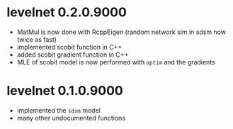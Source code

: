 # levelnet 0.2.0.9000

* MatMul is now done with RcppEigen (random network sim in sdsm now twice as fast)
* implemented scobit function in C++
* added scobit gradient function in C++
* MLE of scobit model is now performed with `optim` and the gradients

# levelnet 0.1.0.9000

* implemented the `sdsm` model
* many other undocumented functions
